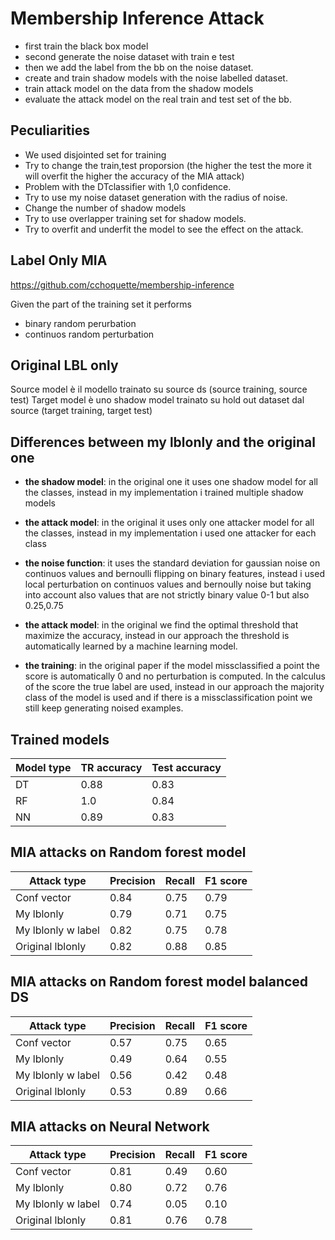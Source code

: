# Membership Inference Attack
- first train the black box model
- second generate the noise dataset with train e test
- then we add the label from the bb on the noise dataset.
- create and train shadow models with the noise labelled dataset.
- train attack model on the data from the shadow models
- evaluate the attack model on the real train and test set of the bb.


## Peculiarities 
- We used disjointed set for training
- Try to change the train,test proporsion (the higher the test the more it will overfit the higher the accuracy of the MIA attack)
- Problem with the DTclassifier with 1,0 confidence.
- Try to use my noise dataset generation with the radius of noise.
- Change the number of shadow models
- Try to use overlapper training set for shadow models.
- Try to overfit and underfit the model to see the effect on the attack.

## Label Only MIA
https://github.com/cchoquette/membership-inference

Given the part of the training set it performs
- binary random perurbation
- continuos random perturbation

## Original LBL only
Source model è il modello trainato su source ds (source training, source test)
Target model è uno shadow model trainato su hold out dataset dal source (target training, target test)

## Differences between my lblonly and the original one
- **the shadow model**: in the original one it uses
 one shadow model for all the classes, instead in my
 implementation i trained multiple shadow models

- **the attack model**: in the original it uses only one attacker model
for all the classes, instead in my implementation i used
one attacker for each class

- **the noise function**: it uses the standard deviation
for gaussian noise on continuos values and bernoulli flipping on 
binary features, instead i used local perturbation on continuos values
and bernoully noise but taking into account also values that are not strictly binary value 0-1
but also 0.25,0.75

- **the attack model**: in the original we find the optimal threshold that
maximize the accuracy, instead in our approach the threshold is automatically
learned by a machine learning model.

- **the training**: in the original paper if the model missclassified a point
the score is automatically 0 and no perturbation is computed. In the calculus of the
score the true label are used, instead in our approach the majority class
of the model is used and if there is a missclassification point we still keep
generating noised examples. 

## Trained models
| Model type     | TR accuracy | Test accuracy | 
| ----------- | ----------- | ----------- | 
| DT | 0.88 | 0.83|
| RF | 1.0 | 0.84 |
| NN | 0.89 | 0.83 |

## MIA attacks on Random forest model
| Attack type     | Precision | Recall | F1 score | 
| ----------- | ----------- | ----------- | ----------- |
| Conf vector | 0.84 | 0.75 | 0.79 |
| My lblonly | 0.79 | 0.71 | 0.75 |
| My lblonly w label | 0.82 | 0.75 | 0.78 |
| Original lblonly | 0.82 | 0.88 | 0.85 |

## MIA attacks on Random forest model balanced DS
| Attack type     | Precision | Recall | F1 score | 
| ----------- | ----------- | ----------- | ----------- |
| Conf vector | 0.57 | 0.75 | 0.65 |
| My lblonly | 0.49 | 0.64 | 0.55 |
| My lblonly w label | 0.56 | 0.42 | 0.48 |
| Original lblonly | 0.53 | 0.89 | 0.66 |

## MIA attacks on Neural Network
| Attack type     | Precision | Recall | F1 score | 
| ----------- | ----------- | ----------- | ----------- |
| Conf vector | 0.81 | 0.49 | 0.60 |
| My lblonly | 0.80 | 0.72 | 0.76 |
| My lblonly w label | 0.74 | 0.05 | 0.10 |
| Original lblonly | 0.81 | 0.76 | 0.78 |